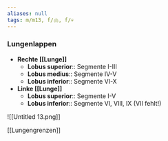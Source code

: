 ```yaml
---
aliases: null
tags: m/m13, f/🫁, f/💀
---
```

### Lungenlappen
- **Rechte [[Lunge]]**
	- **Lobus superior**:: Segmente I-III
	- **Lobus medius**:: Segmente IV-V
	- **Lobus inferior**:: Segmente VI-X
- **Linke [[Lunge]]**
	- **Lobus superior**:: Segmente I-V
	- **Lobus inferior**:: Segmente VI, VIII, IX (VII fehlt!)

![[Untitled 13.png]]

[[Lungengrenzen]]

